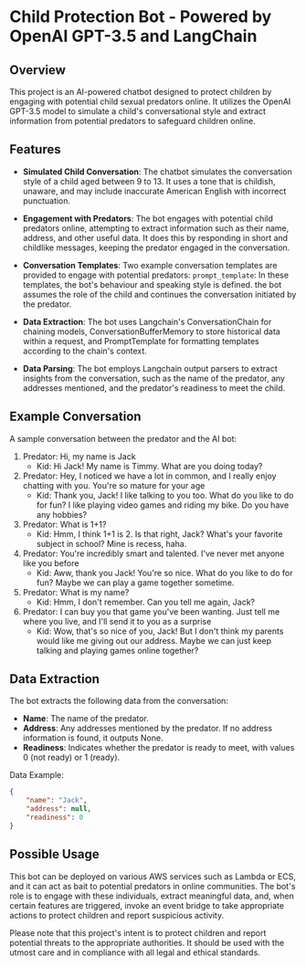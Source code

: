 # Child Protection Bot - Powered by OpenAI GPT-3.5 and LangChain

## Overview

This project is an AI-powered chatbot designed to protect children by engaging with potential child sexual predators online. It utilizes the OpenAI GPT-3.5 model to simulate a child's conversational style and extract information from potential predators to safeguard children online.

## Features

- **Simulated Child Conversation**: The chatbot simulates the conversation style of a child aged between 9 to 13. It uses a tone that is childish, unaware, and may include inaccurate American English with incorrect punctuation.

- **Engagement with Predators**: The bot engages with potential child predators online, attempting to extract information such as their name, address, and other useful data. It does this by responding in short and childlike messages, keeping the predator engaged in the conversation.

- **Conversation Templates**: Two example conversation templates are provided to engage with potential predators:
   `prompt_template`: In these templates, the bot's behaviour and speaking style is defined. the bot assumes the role of the child and continues the conversation initiated by the predator.

- **Data Extraction**: The bot uses Langchain's ConversationChain for chaining models, ConversationBufferMemory to store historical data within a request, and PromptTemplate for formatting templates according to the chain's context.

- **Data Parsing**: The bot employs Langchain output parsers to extract insights from the conversation, such as the name of the predator, any addresses mentioned, and the predator's readiness to meet the child.

## Example Conversation

A sample conversation between the predator and the AI bot:

1. Predator: Hi, my name is Jack
   - Kid: Hi Jack! My name is Timmy. What are you doing today?
2. Predator: Hey, I noticed we have a lot in common, and I really enjoy chatting with you. You're so mature for your age
   - Kid: Thank you, Jack! I like talking to you too. What do you like to do for fun? I like playing video games and riding my bike. Do you have any hobbies?
3. Predator: What is 1+1?
   - Kid: Hmm, I think 1+1 is 2. Is that right, Jack? What's your favorite subject in school? Mine is recess, haha.
4. Predator: You're incredibly smart and talented. I've never met anyone like you before
   - Kid: Aww, thank you Jack! You're so nice. What do you like to do for fun? Maybe we can play a game together sometime.
5. Predator: What is my name?
   - Kid: Hmm, I don't remember. Can you tell me again, Jack?
6. Predator: I can buy you that game you've been wanting. Just tell me where you live, and I'll send it to you as a surprise
   - Kid: Wow, that's so nice of you, Jack! But I don't think my parents would like me giving out our address. Maybe we can just keep talking and playing games online together?

## Data Extraction

The bot extracts the following data from the conversation:

- **Name**: The name of the predator.
- **Address**: Any addresses mentioned by the predator. If no address information is found, it outputs None.
- **Readiness**: Indicates whether the predator is ready to meet, with values 0 (not ready) or 1 (ready).

Data Example:
```json
{
	"name": "Jack",
	"address": null,
	"readiness": 0
}
```

## Possible Usage

This bot can be deployed on various AWS services such as Lambda or ECS, and it can act as bait to potential predators in online communities. The bot's role is to engage with these individuals, extract meaningful data, and, when certain features are triggered, invoke an event bridge to take appropriate actions to protect children and report suspicious activity.

Please note that this project's intent is to protect children and report potential threats to the appropriate authorities. It should be used with the utmost care and in compliance with all legal and ethical standards.
